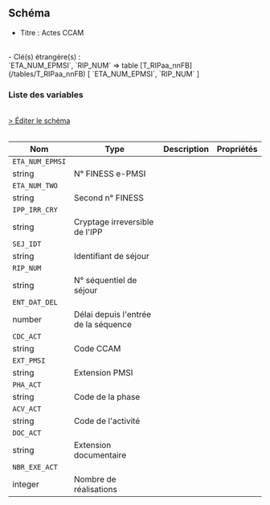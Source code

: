 ## Schéma

- Titre : Actes CCAM
<br />
- Clé(s) étrangère(s) : <br />
`ETA_NUM_EPMSI`, `RIP_NUM` => table [T_RIPaa_nnFB](/tables/T_RIPaa_nnFB) [ `ETA_NUM_EPMSI`, `RIP_NUM` ]<br />

### Liste des variables
<br />
<div>
    <a href="https://gitlab.com/healthdatahub/schema-snds/edit/master/schemas/PMSI/PMSI%20RIM-P/T_RIPaa_nnCCAM.json"  
    arget="_blank" rel="noopener noreferrer">> Éditer le schéma</a>
    <OutboundLink />
</div>
<br />

Nom|Type|Description|Propriétés
-|-|-|-
`ETA_NUM_EPMSI`|
string|N° FINESS e-PMSI||
`ETA_NUM_TWO`|
string|Second n° FINESS||
`IPP_IRR_CRY`|
string|Cryptage irreversible de l&#x27;IPP||
`SEJ_IDT`|
string|Identifiant de séjour||
`RIP_NUM`|
string|N° séquentiel de séjour||
`ENT_DAT_DEL`|
number|Délai depuis l&#x27;entrée de la séquence||
`CDC_ACT`|
string|Code CCAM||
`EXT_PMSI`|
string|Extension PMSI||
`PHA_ACT`|
string|Code de la phase||
`ACV_ACT`|
string|Code de l&#x27;activité||
`DOC_ACT`|
string|Extension documentaire||
`NBR_EXE_ACT`|
integer|Nombre de réalisations||

